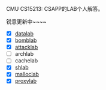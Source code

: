 CMU CS15213: CSAPP的LAB个人解答。

锐意更新中~~~~

- [x] [datalab](./datalab/题解思路.md)
- [x] [bomblab](./bomblab/题解思路.md)
- [x] [attacklab](./attacklab/题解思路.md)
- [ ] archlab
- [ ] cachelab
- [x] [shlab](./shlab/题解思路.md)
- [x] [malloclab](./malloclab/题解思路.md)
- [x] [proxylab](./proxylab/题解思路.md)
